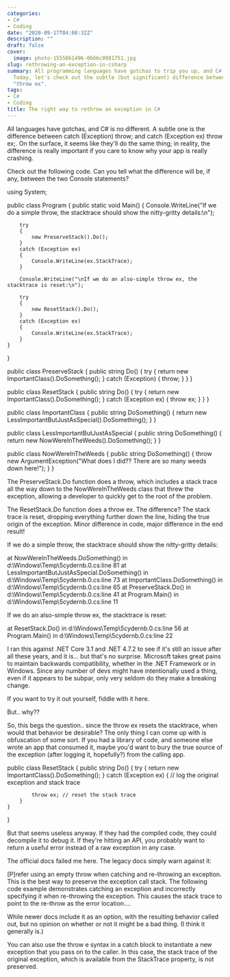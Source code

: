 ```yaml
---
categories:
- C#
- Coding
date: "2020-09-17T04:08:32Z"
description: ""
draft: false
cover:
  image: photo-1555861496-0666c8981751.jpg
slug: rethrowing-an-exception-in-csharp
summary: All programming languages have gotchas to trip you up, and C# is no exception.
  Today, let's check out the subtle (but significant) difference between "throw" and
  "throw ex".
tags:
- C#
- Coding
title: The right way to rethrow an exception in C#
---
```



All languages have gotchas, and C# is no different. A subtle one is the difference between catch (Exception) throw; and catch (Exception ex) throw ex;. On the surface, it seems like they'll do the same thing; in reality, the difference is really important if you care to know why your app is really crashing.

Check out the following code. Can you tell what the difference will be, if any, between the two Console statements?

using System;
                    
public class Program
{
    public static void Main()
    {
        Console.WriteLine("If we do a simple throw, the stacktrace should show the nitty-gritty details:\n");

        try
        {
            new PreserveStack().Do();
        }
        catch (Exception ex)
        {
            Console.WriteLine(ex.StackTrace);
        }
        
        Console.WriteLine("\nIf we do an also-simple throw ex, the stacktrace is reset:\n");

        try
        {
            new ResetStack().Do();
        }
        catch (Exception ex)
        {
            Console.WriteLine(ex.StackTrace);
        }
    }
}

public class PreserveStack
{
    public string Do()
    {
        try
        {
            return new ImportantClass().DoSomething();
        }
        catch (Exception)
        {
            throw;
        }
    }
}

public class ResetStack
{
    public string Do()
    {
        try
        {
            return new ImportantClass().DoSomething();
        }
        catch (Exception ex)
        {
            throw ex;
        }
    }
}

public class ImportantClass
{
    public string DoSomething()
    {
        return new LessImportantButJustAsSpecial().DoSomething();
    }
}

public class LessImportantButJustAsSpecial
{
    public string DoSomething()
    {
        return new NowWereInTheWeeds().DoSomething();
    }
}

public class NowWereInTheWeeds
{
    public string DoSomething()
    {
        throw new ArgumentException("What does I did?? There are so many weeds down here!");
    }
}

The PreserveStack.Do function does a throw, which includes a stack trace all the way down to the NowWereInTheWeeds class that threw the exception, allowing a developer to quickly get to the root of the problem.

The ResetStack.Do function does a throw ex. The difference? The stack trace is reset, dropping everything further down the line, hiding the true origin of the exception. Minor difference in code, major difference in the end result!

If we do a simple throw, the stacktrace should show the nitty-gritty details:

   at NowWereInTheWeeds.DoSomething() in d:\Windows\Temp\5cydernb.0.cs:line 81
   at LessImportantButJustAsSpecial.DoSomething() in d:\Windows\Temp\5cydernb.0.cs:line 73
   at ImportantClass.DoSomething() in d:\Windows\Temp\5cydernb.0.cs:line 65
   at PreserveStack.Do() in d:\Windows\Temp\5cydernb.0.cs:line 41
   at Program.Main() in d:\Windows\Temp\5cydernb.0.cs:line 11

If we do an also-simple throw ex, the stacktrace is reset:

   at ResetStack.Do() in d:\Windows\Temp\5cydernb.0.cs:line 56
   at Program.Main() in d:\Windows\Temp\5cydernb.0.cs:line 22

I ran this against .NET Core 3.1 and .NET 4.7.2 to see if it's still an issue after all these years, and it is... but that's no surprise. Microsoft takes great pains to maintain backwards compatibility, whether in the .NET Framework or in Windows. Since any number of devs might have intentionally used a thing, even if it appears to be subpar, only very seldom do they make a breaking change.

If you want to try it out yourself, fiddle with it here.


But.. why??

So, this begs the question.. since the throw ex resets the stacktrace, when would that behavior be desirable? The only thing I can come up with is obfuscation of some sort. If you had a library of code, and someone else wrote an app that consumed it, maybe you'd want to bury the true source of the exception (after logging it, hopefully?) from the calling app.

public class ResetStack
{
    public string Do()
    {
        try
        {
            return new ImportantClass().DoSomething();
        }
        catch (Exception ex)
        {
            // log the original exception and stack trace

            throw ex; // reset the stack trace
        }
    }
}

But that seems useless anyway. If they had the compiled code, they could decompile it to debug it. If they're hitting an API, you probably want to return a useful error instead of a raw exception in any case.

The official docs failed me here. The legacy docs simply warn against it:

[P]refer using an empty throw when catching and re-throwing an exception. This is the best way to preserve the exception call stack. The following code example demonstrates catching an exception and incorrectly specifying it when re-throwing the exception. This causes the stack trace to point to the re-throw as the error location....

While newer docs include it as an option, with the resulting behavior called out, but no opinion on whether or not it might be a bad thing. (I think it generally is.)

You can also use the throw e syntax in a catch block to instantiate a new exception that you pass on to the caller. In this case, the stack trace of the original exception, which is available from the StackTrace property, is not preserved.
